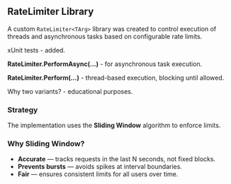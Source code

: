 ## RateLimiter Library

A custom `RateLimiter<TArg>` library was created to control execution of threads and asynchronous tasks based on configurable rate limits.

xUnit tests - added.

**RateLimiter.PerformAsync(...)** - for asynchronous task execution.

**RateLimiter.Perform(...)** - thread-based execution, blocking until allowed.

Why two variants? - educational purposes.

### Strategy

The implementation uses the **Sliding Window** algorithm to enforce limits.

### Why Sliding Window?

- **Accurate** — tracks requests in the last N seconds, not fixed blocks.
- **Prevents bursts** — avoids spikes at interval boundaries.
- **Fair** — ensures consistent limits for all users over time.
